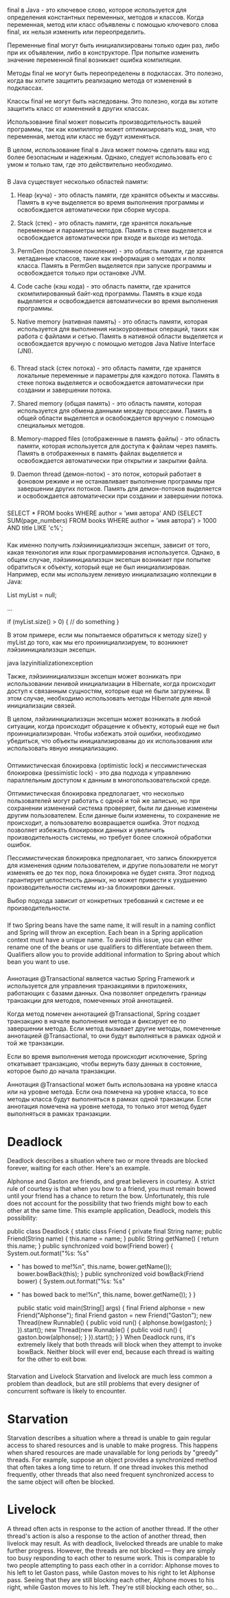 final в Java - это ключевое слово, которое используется для определения константных переменных, методов и классов. Когда переменная, метод или класс объявлены с помощью ключевого слова final, их нельзя изменить или переопределить.

Переменные final могут быть инициализированы только один раз, либо при их объявлении, либо в конструкторе. При попытке изменить значение переменной final возникает ошибка компиляции.

Методы final не могут быть переопределены в подклассах. Это полезно, когда вы хотите защитить реализацию метода от изменений в подклассах.

Классы final не могут быть наследованы. Это полезно, когда вы хотите защитить класс от изменений в других классах.

Использование final может повысить производительность вашей программы, так как компилятор может оптимизировать код, зная, что переменная, метод или класс не будут изменяться.

В целом, использование final в Java может помочь сделать ваш код более безопасным и надежным. Однако, следует использовать его с умом и только там, где это действительно необходимо.


###
В Java существует несколько областей памяти:

1. Heap (куча) - это область памяти, где хранятся объекты и массивы. Память в куче выделяется во время выполнения программы и освобождается автоматически при сборке мусора.

2. Stack (стек) - это область памяти, где хранятся локальные переменные и параметры методов. Память в стеке выделяется и освобождается автоматически при входе и выходе из метода.

3. PermGen (постоянное поколение) - это область памяти, где хранятся метаданные классов, такие как информация о методах и полях класса. Память в PermGen выделяется при запуске программы и освобождается только при остановке JVM.

4. Code cache (кэш кода) - это область памяти, где хранится скомпилированный байт-код программы. Память в кэше кода выделяется и освобождается автоматически во время выполнения программы.

5. Native memory (нативная память) - это область памяти, которая используется для выполнения низкоуровневых операций, таких как работа с файлами и сетью. Память в нативной области выделяется и освобождается вручную с помощью методов Java Native Interface (JNI).


###
6. Thread stack (стек потока) - это область памяти, где хранятся локальные переменные и параметры для каждого потока. Память в стеке потока выделяется и освобождается автоматически при создании и завершении потока.

7. Shared memory (общая память) - это область памяти, которая используется для обмена данными между процессами. Память в общей области выделяется и освобождается вручную с помощью специальных методов.

8. Memory-mapped files (отображенные в память файлы) - это область памяти, которая используется для доступа к файлам через память. Память в отображенных в память файлах выделяется и освобождается автоматически при открытии и закрытии файла.

9. Daemon thread (демон-поток) - это поток, который работает в фоновом режиме и не останавливает выполнение программы при завершении других потоков. Память для демон-потоков выделяется и освобождается автоматически при создании и завершении потока.

###
SELECT * FROM books
WHERE author = 'имя автора' AND
(SELECT SUM(page_numbers) FROM books WHERE author = 'имя автора') > 1000 AND
title LIKE 'с%';


###
Как именно получить лэйзиинициализэшн эксепшн, зависит от того, какая технология или язык программирования используется. Однако, в общем случае, лэйзиинициализэшн эксепшн возникает при попытке обратиться к объекту, который еще не был инициализирован. Например, если мы используем ленивую инициализацию коллекции в Java:

List<String> myList = null;

...

if (myList.size() > 0) {
// do something
}

В этом примере, если мы попытаемся обратиться к методу size() у myList до того, как мы его проинициализируем, то возникнет лэйзиинициализэшн эксепшн.


java lazyinitializationexception

Также, лэйзиинициализэшн эксепшн может возникать при использовании ленивой инициализации в Hibernate, когда происходит доступ к связанным сущностям, которые еще не были загружены. В этом случае, необходимо использовать методы Hibernate для явной инициализации связей.

В целом, лэйзиинициализэшн эксепшн может возникать в любой ситуации, когда происходит обращение к объекту, который еще не был проинициализирован. Чтобы избежать этой ошибки, необходимо убедиться, что объекты инициализированы до их использования или использовать явную инициализацию.

###
Оптимистическая блокировка (optimistic lock) и пессимистическая блокировка (pessimistic lock) - это два подхода к управлению параллельным доступом к данным в многопользовательской среде.

Оптимистическая блокировка предполагает, что несколько пользователей могут работать с одной и той же записью, но при сохранении изменений система проверяет, были ли данные изменены другим пользователем. Если данные были изменены, то сохранение не происходит, а пользователю возвращается ошибка. Этот подход позволяет избежать блокировки данных и увеличить производительность системы, но требует более сложной обработки ошибок.

Пессимистическая блокировка предполагает, что запись блокируется для изменения одним пользователем, и другие пользователи не могут изменять ее до тех пор, пока блокировка не будет снята. Этот подход гарантирует целостность данных, но может привести к ухудшению производительности системы из-за блокировки данных.

Выбор подхода зависит от конкретных требований к системе и ее производительности.


###
If two Spring beans have the same name, it will result in a naming conflict and Spring will throw an exception. Each bean in a Spring application context must have a unique name. To avoid this issue, you can either rename one of the beans or use qualifiers to differentiate between them. Qualifiers allow you to provide additional information to Spring about which bean you want to use.

###
Аннотация @Transactional является частью Spring Framework и используется для управления транзакциями в приложениях, работающих с базами данных. Она позволяет определить границы транзакции для методов, помеченных этой аннотацией.

Когда метод помечен аннотацией @Transactional, Spring создает транзакцию в начале выполнения метода и фиксирует ее по завершении метода. Если метод вызывает другие методы, помеченные аннотацией @Transactional, то они будут выполняться в рамках одной и той же транзакции.

Если во время выполнения метода происходит исключение, Spring откатывает транзакцию, чтобы вернуть базу данных в состояние, которое было до начала транзакции.

Аннотация @Transactional может быть использована на уровне класса или на уровне метода. Если она помечена на уровне класса, то все методы класса будут выполняться в рамках одной транзакции. Если аннотация помечена на уровне метода, то только этот метод будет выполняться в рамках транзакции.

###
# Deadlock
Deadlock describes a situation where two or more threads are blocked forever, waiting for each other. Here's an example.

Alphonse and Gaston are friends, and great believers in courtesy. A strict rule of courtesy is that when you bow to a friend, you must remain bowed until your friend has a chance to return the bow. Unfortunately, this rule does not account for the possibility that two friends might bow to each other at the same time. This example application, Deadlock, models this possibility:


public class Deadlock {
static class Friend {
private final String name;
public Friend(String name) {
this.name = name;
}
public String getName() {
return this.name;
}
public synchronized void bow(Friend bower) {
System.out.format("%s: %s"
+ "  has bowed to me!%n",
this.name, bower.getName());
bower.bowBack(this);
}
public synchronized void bowBack(Friend bower) {
System.out.format("%s: %s"
+ " has bowed back to me!%n",
this.name, bower.getName());
}
}

    public static void main(String[] args) {
        final Friend alphonse =
            new Friend("Alphonse");
        final Friend gaston =
            new Friend("Gaston");
        new Thread(new Runnable() {
            public void run() { alphonse.bow(gaston); }
        }).start();
        new Thread(new Runnable() {
            public void run() { gaston.bow(alphonse); }
        }).start();
    }
}
When Deadlock runs, it's extremely likely that both threads will block when they attempt to invoke bowBack. Neither block will ever end, because each thread is waiting for the other to exit bow.

###
Starvation and Livelock
Starvation and livelock are much less common a problem than deadlock, but are still problems that every designer of concurrent software is likely to encounter.

# Starvation
Starvation describes a situation where a thread is unable to gain regular access to shared resources and is unable to make progress. This happens when shared resources are made unavailable for long periods by "greedy" threads. For example, suppose an object provides a synchronized method that often takes a long time to return. If one thread invokes this method frequently, other threads that also need frequent synchronized access to the same object will often be blocked.

# Livelock
A thread often acts in response to the action of another thread. If the other thread's action is also a response to the action of another thread, then livelock may result. As with deadlock, livelocked threads are unable to make further progress. However, the threads are not blocked — they are simply too busy responding to each other to resume work. This is comparable to two people attempting to pass each other in a corridor: Alphonse moves to his left to let Gaston pass, while Gaston moves to his right to let Alphonse pass. Seeing that they are still blocking each other, Alphone moves to his right, while Gaston moves to his left. They're still blocking each other, so...



